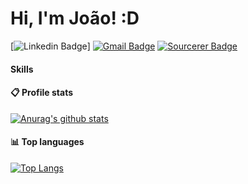 # Hi, I'm João! :D

[![Linkedin Badge](https://img.shields.io/badge/-joaoMarinho94-blue?style=flat-square&logo=Linkedin&logoColor=white&link=https://www.linkedin.com/in/joao-marinho94/)]
[![Gmail Badge](https://img.shields.io/badge/-joaopaulim94@gmail.com-c14438?style=flat-square&logo=Gmail&logoColor=white&link=mailto:joaopaulim94@gmail.com)](mailto:otaviocapila@gmail.com)
[![Sourcerer Badge](https://img.shields.io/badge/Sourcerer-joaomarinho94-yellowgreen?style=flat-square)](https://sourcerer.io/joaomarinho94)

#### Skills


#### :clipboard: Profile stats
[![Anurag's github stats](https://github-readme-stats.vercel.app/api?username=joaoMarinho94&show_icons=true&theme=dracula)](https://github.com/joaoMarinho94/github-readme-stats)

#### :bar_chart: Top languages
[![Top Langs](https://github-readme-stats.vercel.app/api/top-langs/?username=otaviocapila&theme=dracula&layout=compact&langs_count=10)](https://github.com/anuraghazra/github-readme-stats)

